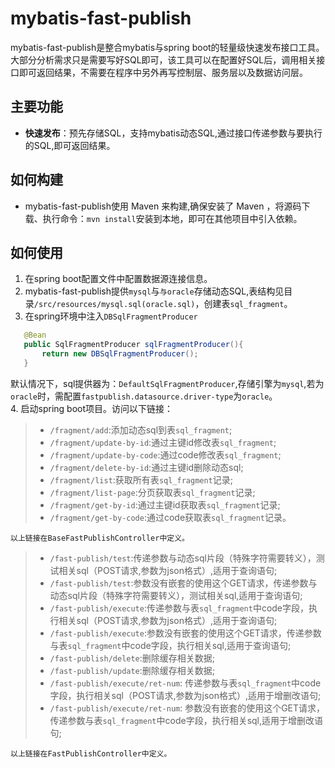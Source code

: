 #  mybatis-fast-publish
mybatis-fast-publish是整合mybatis与spring boot的轻量级快速发布接口工具。  
大部分分析需求只是需要写好SQL即可，该工具可以在配置好SQL后，调用相关接口即可返回结果，不需要在程序中另外再写控制层、服务层以及数据访问层。

##  主要功能
- **快速发布**：预先存储SQL，支持mybatis动态SQL,通过接口传递参数与要执行的SQL,即可返回结果。  
##  如何构建
- mybatis-fast-publish使用 Maven 来构建,确保安装了 Maven ，将源码下载、执行命令：```mvn install```安装到本地，即可在其他项目中引入依赖。  
##  如何使用
1. 在spring boot配置文件中配置数据源连接信息。
2. mybatis-fast-publish提供```mysql```与```与oracle```存储动态SQL,表结构见目录```/src/resources/mysql.sql(oracle.sql)```，创建表```sql_fragment```。
3. 在spring环境中注入```DBSqlFragmentProducer```  
```java
   @Bean
   public SqlFragmentProducer sqlFragmentProducer(){
       return new DBSqlFragmentProducer();
   }
```
默认情况下，sql提供器为：```DefaultSqlFragmentProducer```,存储引擎为```mysql```,若为```oracle```时，需配置```fastpublish.datasource.driver-type```为```oracle```。  
4. 启动spring boot项目。访问以下链接：
>- ```/fragment/add```:添加动态sql到表```sql_fragment```;
>- ```/fragment/update-by-id```:通过主键id修改表```sql_fragment```;
>- ```/fragment/update-by-code```:通过code修改表```sql_fragment```;
>- ```/fragment/delete-by-id```:通过主键id删除动态sql;
>- ```/fragment/list```:获取所有表```sql_fragment```记录;
>- ```/fragment/list-page```:分页获取表```sql_fragment```记录;
>- ```/fragment/get-by-id```:通过主键id获取表```sql_fragment```记录;
>- ```/fragment/get-by-code```:通过code获取表```sql_fragment```记录。

    以上链接在BaseFastPublishController中定义。
    
>- ```/fast-publish/test```:传递参数与动态sql片段（特殊字符需要转义），测试相关sql（POST请求,参数为json格式）,适用于查询语句;
>- ```/fast-publish/test```:参数没有嵌套的使用这个GET请求，传递参数与动态sql片段（特殊字符需要转义），测试相关sql,适用于查询语句;
>- ```/fast-publish/execute```:传递参数与表```sql_fragment```中code字段，执行相关sql（POST请求,参数为json格式）,适用于查询语句;
>- ```/fast-publish/execute```:参数没有嵌套的使用这个GET请求，传递参数与表```sql_fragment```中code字段，执行相关sql,适用于查询语句;
>- ```/fast-publish/delete```:删除缓存相关数据;
>- ```/fast-publish/update```:删除缓存相关数据;
>- ```/fast-publish/execute/ret-num```: 传递参数与表```sql_fragment```中code字段，执行相关sql（POST请求,参数为json格式）,适用于增删改语句;
>- ```/fast-publish/execute/ret-num```: 参数没有嵌套的使用这个GET请求，传递参数与表```sql_fragment```中code字段，执行相关sql,适用于增删改语句;

    以上链接在FastPublishController中定义。
